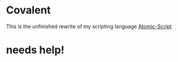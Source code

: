 # Covalent 
This is the unfinished rewrite of my scripting language [Atomic-Script](https://GitHub.com/Atonix0/Atomic-Script)

# needs help! 
